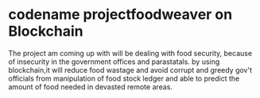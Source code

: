 # codename projectfoodweaver on Blockchain
The project am coming up with will be dealing with food security, because of insecurity
in the government offices and parastatals.
by using blockchain,it will reduce food wastage and avoid corrupt  and greedy gov't officials
from manipulation of food stock ledger and able to predict the amount of food needed in devasted
remote areas.
